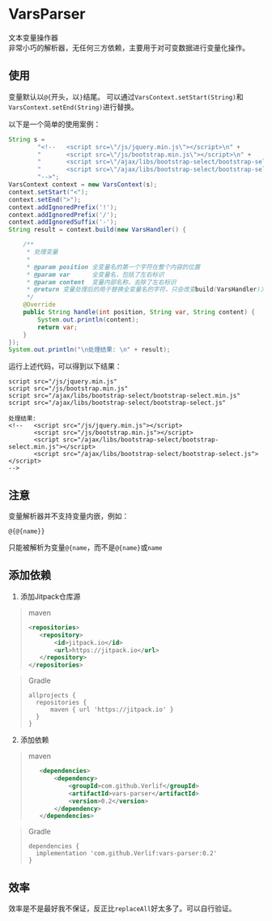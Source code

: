 # VarsParser

文本变量操作器  
非常小巧的解析器，无任何三方依赖，主要用于对可变数据进行变量化操作。

## 使用

变量默认以`@{`开头，以`}`结尾。
可以通过`VarsContext.setStart(String)`和`VarsContext.setEnd(String)`进行替换。

以下是一个简单的使用案例：

```java
String s =
        "<!--   <script src=\"/js/jquery.min.js\"></script>\n" +
        "       <script src=\"/js/bootstrap.min.js\"></script>\n" +
        "       <script src=\"/ajax/libs/bootstrap-select/bootstrap-select.min.js\"></script>\n" +
        "       <script src=\"/ajax/libs/bootstrap-select/bootstrap-select.js\"></script>\n" +
        "-->";
VarsContext context = new VarsContext(s);
context.setStart("<");
context.setEnd(">");
context.addIgnoredPrefix('!');
context.addIgnoredPrefix('/');
context.addIgnoredSuffix('-');
String result = context.build(new VarsHandler() {

    /**
     * 处理变量
     *
     * @param position 全变量名的第一个字符在整个内容的位置
     * @param var      全变量名，包括了左右标识
     * @param content  变量内部名称，去除了左右标识
     * @return 变量处理后的用于替换全变量名的字符，只会改变build(VarsHandler)方法返回值
     */
    @Override
    public String handle(int position, String var, String content) {
        System.out.println(content);
        return var;
    }
});
System.out.println("\n处理结果: \n" + result);
```

运行上述代码，可以得到以下结果：

```text
script src="/js/jquery.min.js"
script src="/js/bootstrap.min.js"
script src="/ajax/libs/bootstrap-select/bootstrap-select.min.js"
script src="/ajax/libs/bootstrap-select/bootstrap-select.js"

处理结果: 
<!--   <script src="/js/jquery.min.js"></script>
       <script src="/js/bootstrap.min.js"></script>
       <script src="/ajax/libs/bootstrap-select/bootstrap-select.min.js"></script>
       <script src="/ajax/libs/bootstrap-select/bootstrap-select.js"></script>
-->
```

## 注意

变量解析器并不支持变量内嵌，例如：

```text
@{@{name}}
```

只能被解析为变量`@{name`，而不是`@{name}`或`name`

## 添加依赖

1. 添加Jitpack仓库源

> maven
> ```xml
> <repositories>
>    <repository>
>        <id>jitpack.io</id>
>        <url>https://jitpack.io</url>
>    </repository>
> </repositories>
> ```

> Gradle
> ```text
> allprojects {
>   repositories {
>       maven { url 'https://jitpack.io' }
>   }
> }
> ```

2. 添加依赖

> maven
> ```xml
>    <dependencies>
>        <dependency>
>            <groupId>com.github.Verlif</groupId>
>            <artifactId>vars-parser</artifactId>
>            <version>0.2</version>
>        </dependency>
>    </dependencies>
> ```

> Gradle
> ```text
> dependencies {
>   implementation 'com.github.Verlif:vars-parser:0.2'
> }
> ```

## 效率

效率是不是最好我不保证，反正比`replaceAll`好太多了。可以自行验证。